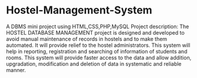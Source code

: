 # Hostel-Management-System
A DBMS mini project using HTML,CSS,PHP,MySQL
Project description: The HOSTEL DATABASE MANAGEMENT project is designed and developed to avoid manual maintenance of records in hostels and to make them automated. It will provide relief to the hostel administrators. This system will help in reporting, registration and searching of information of students and rooms. This system will provide faster access to the data and allow addition, upgradation, modification and deletion of data in systematic and reliable manner.
